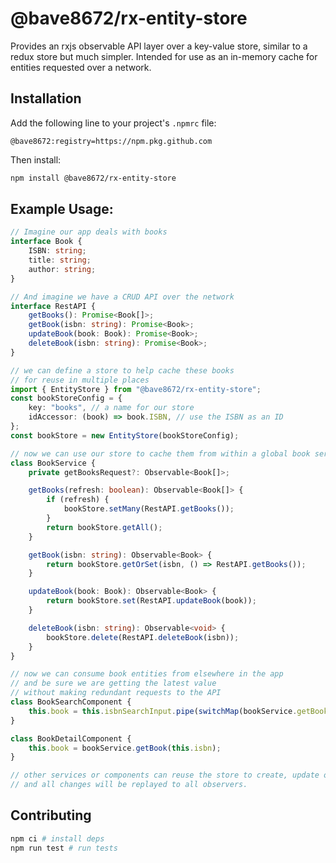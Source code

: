 # @bave8672/rx-entity-store

Provides an rxjs observable API layer over a key-value store, similar to a redux store but much simpler. Intended for use as an in-memory cache for entities requested over a network.

## Installation

Add the following line to your project's `.npmrc` file:

```
@bave8672:registry=https://npm.pkg.github.com
```

Then install:

```bash
npm install @bave8672/rx-entity-store
```

## Example Usage:

```typescript
// Imagine our app deals with books
interface Book {
    ISBN: string;
    title: string;
    author: string;
}

// And imagine we have a CRUD API over the network
interface RestAPI {
    getBooks(): Promise<Book[]>;
    getBook(isbn: string): Promise<Book>;
    updateBook(book: Book): Promise<Book>;
    deleteBook(isbn: string): Promise<Book>;
}

// we can define a store to help cache these books
// for reuse in multiple places
import { EntityStore } from "@bave8672/rx-entity-store";
const bookStoreConfig = {
    key: "books", // a name for our store
    idAccessor: (book) => book.ISBN, // use the ISBN as an ID
};
const bookStore = new EntityStore(bookStoreConfig);

// now we can use our store to cache them from within a global book service
class BookService {
    private getBooksRequest?: Observable<Book[]>;

    getBooks(refresh: boolean): Observable<Book[]> {
        if (refresh) {
            bookStore.setMany(RestAPI.getBooks());
        }
        return bookStore.getAll();
    }

    getBook(isbn: string): Observable<Book> {
        return bookStore.getOrSet(isbn, () => RestAPI.getBooks());
    }

    updateBook(book: Book): Observable<Book> {
        return bookStore.set(RestAPI.updateBook(book));
    }

    deleteBook(isbn: string): Observable<void> {
        bookStore.delete(RestAPI.deleteBook(isbn));
    }
}

// now we can consume book entities from elsewhere in the app
// and be sure we are getting the latest value
// without making redundant requests to the API
class BookSearchComponent {
    this.book = this.isbnSearchInput.pipe(switchMap(bookService.getBook);
}

class BookDetailComponent {
    this.book = bookService.getBook(this.isbn);
}

// other services or components can reuse the store to create, update or delete entities
// and all changes will be replayed to all observers.
```

## Contributing

```bash
npm ci # install deps
npm run test # run tests
```
